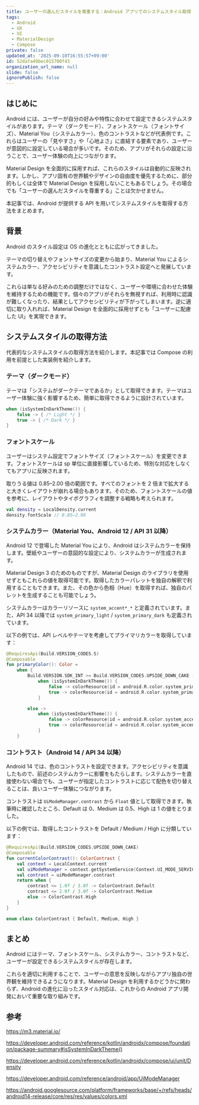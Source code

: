 ```yaml
---
title: ユーザーの選んだスタイルを尊重する：Android アプリでのシステムスタイル取得
tags:
  - Android
  - UX
  - UI
  - MaterialDesign
  - Compose
private: false
updated_at: '2025-09-10T16:55:57+09:00'
id: 52dafa49bec015700f43
organization_url_name: null
slide: false
ignorePublish: false
---
```


## はじめに

Android には、ユーザーが自分の好みや特性に合わせて設定できるシステムスタイルがあります。テーマ（ダークモード）、フォントスケール（フォントサイズ）、Material You（システムカラー）、色のコントラストなどが代表例です。これらはユーザーの「見やすさ」や「心地よさ」に直結する要素であり、ユーザーが意図的に設定している場合が多いです。そのため、アプリがそれらの設定に沿うことで、ユーザー体験の向上につながります。

Material Design を全面的に採用すれば、これらのスタイルは自動的に反映されます。しかし、アプリ固有の世界観やデザインの自由度を優先するために、部分的もしくは全体で Material Design を採用しないこともあるでしょう。その場合でも「ユーザーの選んだスタイルを尊重する」ことは欠かせません。

本記事では、Android が提供する API を用いてシステムスタイルを取得する方法をまとめます。

## 背景

Android のスタイル設定は OS の進化とともに広がってきました。

テーマの切り替えやフォントサイズの変更から始まり、Material You によるシステムカラー、アクセシビリティを意識したコントラスト設定へと発展しています。

これらは単なる好みのための調整だけではなく、ユーザーや環境に合わせた体験を維持するための機能です。個々のアプリがそれらを無視すれば、利用時に認識が難しくなったり、結果としてアクセシビリティが下がってしまいます。逆に適切に取り入れれば、Material Design を全面的に採用せずとも「ユーザーに配慮した UI」を実現できます。

## システムスタイルの取得方法

代表的なシステムスタイルの取得方法を紹介します。本記事では Compose の利用を前提とした実装例を紹介します。

### テーマ（ダークモード）

テーマは「システムがダークテーマであるか」として取得できます。テーマはユーザー体験に強く影響するため、簡単に取得できるように設計されています。

```kotlin
when (isSystemInDarkTheme()) {
    false -> { /* Light */ }
    true -> { /* Dark */ }
}
```

### フォントスケール

ユーザーはシステム設定でフォントサイズ（フォントスケール）を変更できます。フォントスケールは sp 単位に直接影響しているため、特別な対応をしなくてもアプリに反映されます。

取りうる値は 0.85–2.00 倍の範囲です。すべてのフォントを 2 倍まで拡大すると大きくレイアウトが崩れる場合もあります。そのため、フォントスケールの値を参考に、レイアウトやタイポグラフィを調整する戦略も考えられます。

```kotlin
val density = LocalDensity.current
density.fontScale // 0.85–2.00
```

### システムカラー（Material You、Android 12 / API 31 以降）

Android 12 で登場した Material You により、Android はシステムカラーを保持します。壁紙やユーザーの意図的な設定により、システムカラーが生成されます。

Material Design 3 のためのものですが、Material Design のライブラリを使用せずともこれらの値を取得可能です。取得したカラーパレットを独自の解釈で利用することもできます。また、その色から色相（Hue）を取得すれば、独自のパレットを生成することも可能でしょう。

システムカラーはカラーリソースに `system_accent*_*` と定義されています。また、API 34 以降では `system_primary_light` / `system_primary_dark` も定義されています。

以下の例では、API レベルやテーマを考慮してプライマリカラーを取得しています：

```kotlin
@RequiresApi(Build.VERSION_CODES.S)
@Composable
fun primaryColor(): Color =
    when {
        Build.VERSION.SDK_INT >= Build.VERSION_CODES.UPSIDE_DOWN_CAKE ->
            when (isSystemInDarkTheme()) {
                false -> colorResource(id = android.R.color.system_primary_light)
                true -> colorResource(id = android.R.color.system_primary_dark)
            }

        else ->
            when (isSystemInDarkTheme()) {
                false -> colorResource(id = android.R.color.system_accent1_400)
                true -> colorResource(id = android.R.color.system_accent1_800)
            }
    }
```

### コントラスト（Android 14 / API 34 以降）

Android 14 では、色のコントラストを設定できます。アクセシビリティを意識したもので、前述のシステムカラーに影響をもたらします。システムカラーを直接使わない場合でも、ユーザーが指定したコントラストに応じて配色を切り替えることは、良いユーザー体験につながります。

コントラストは `UiModeManager.contrast` から `Float` 値として取得できます。執筆時に確認したところ、Default は 0、Medium は 0.5、High は 1 の値をとりました。

以下の例では、取得したコントラストを Default / Medium / High に分類しています：

```kotlin
@RequiresApi(Build.VERSION_CODES.UPSIDE_DOWN_CAKE)
@Composable
fun currentColorContrast(): ColorContrast {
    val context = LocalContext.current
    val uiModeManager = context.getSystemService(Context.UI_MODE_SERVICE) as UiModeManager
    val contrast = uiModeManager.contrast
    return when {
        contrast <= 1.0f / 3.0f -> ColorContrast.Default
        contrast <= 2.0f / 3.0f -> ColorContrast.Medium
        else -> ColorContrast.High
    }
}

enum class ColorContrast { Default, Medium, High }
```

## まとめ

Android にはテーマ、フォントスケール、システムカラー、コントラストなど、ユーザーが設定できるシステムスタイルが存在します。

これらを適切に利用することで、ユーザーの意思を反映しながらアプリ独自の世界観を維持できるようになります。Material Design を利用するかどうかに関わらず、Android の進化に沿ったスタイル対応は、これからの Android アプリ開発において重要な取り組みです。

## 参考

https://m3.material.io/

https://developer.android.com/reference/kotlin/androidx/compose/foundation/package-summary#isSystemInDarkTheme()

https://developer.android.com/reference/kotlin/androidx/compose/ui/unit/Density

https://developer.android.com/reference/android/app/UiModeManager

https://android.googlesource.com/platform/frameworks/base/+/refs/heads/android14-release/core/res/res/values/colors.xml
